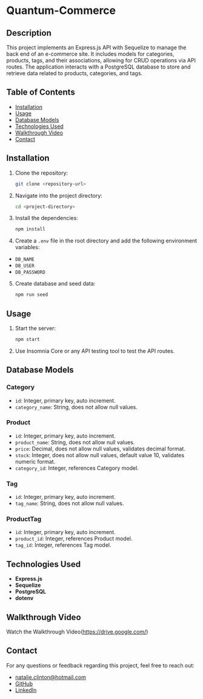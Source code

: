# Quantum-Commerce
## Description

This project implements an Express.js API with Sequelize to manage the back end of an e-commerce site. It includes models for categories, products, tags, and their associations, allowing for CRUD operations via API routes. The application interacts with a PostgreSQL database to store and retrieve data related to products, categories, and tags.

## Table of Contents

- [Installation](#installation)
- [Usage](#usage)
- [Database Models](#database-models)
- [Technologies Used](#technologies-used)
- [Walkthrough Video](#walkthrough-video)
- [Contact](#contact)


## Installation

1. Clone the repository:
   ```bash
   git clone <repository-url>
   ```
2. Navigate into the project directory:
   ```bash
   cd <project-directory>
   ```
3. Install the dependencies:
   ```bash
   npm install
   ```
4. Create a `.env` file in the root directory and add the following environment variables:
 - `DB_NAME`
 - `DB_USER`
 - `DB_PASSWORD`
5. Create database and seed data:
   ```bash
   npm run seed
   ```

## Usage
1. Start the server:
    ```bash
    npm start
    ```
2. Use Insomnia Core or any API testing tool to test the API routes.

## Database Models
### Category
- `id`: Integer, primary key, auto increment.
- `category_name`: String, does not allow null values.
### Product
- `id`: Integer, primary key, auto increment.
- `product_name`: String, does not allow null values.
- `price`: Decimal, does not allow null values, validates decimal format.
- `stock`: Integer, does not allow null values, default value 10, validates numeric format.
- `category_id`: Integer, references Category model.
### Tag
- `id`: Integer, primary key, auto increment.
- `tag_name`: String, does not allow null values.
### ProductTag
- `id`: Integer, primary key, auto increment.
- `product_id`: Integer, references Product model.
- `tag_id`: Integer, references Tag model.

## Technologies Used
- **Express.js**
- **Sequelize**
- **PostgreSQL**
- **dotenv**

## Walkthrough Video
Watch the Walkthrough Video(https://drive.google.com/)    

## Contact
For any questions or feedback regarding this project, feel free to reach out:

- [natalie.clinton@hotmail.com](mailto:natalie.clinton@hotmail.com)
- [GitHub](https://github.com/NatalieClinton)
- [LinkedIn](https://www.linkedin.com/in/natalie-clinton-892b42152/)